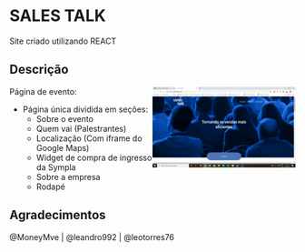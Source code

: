 # SALES TALK

Site criado utilizando REACT

## Descrição

<img src="./src/assets/img/sales_talk_print.png" alt="et" height="50%" width="50%" align="right" />

Página de evento: 

- Página única dividida em seções:
  - Sobre o evento
  - Quem vai (Palestrantes)
  - Localização (Com iframe do Google Maps)
  - Widget de compra de ingresso da Sympla
  - Sobre a empresa
  - Rodapé

## Agradecimentos
@MoneyMve | @leandro992 | @leotorres76
